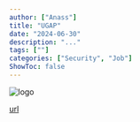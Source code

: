 ```yaml
---
author: ["Anass"]
title: "UGAP"
date: "2024-06-30"
description: "..."
tags: [""]
categories: ["Security", "Job"]
ShowToc: false
---
```


![logo](images/UGAPLogo.webp)

[url](https://www.ugap.fr/)
